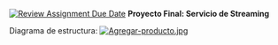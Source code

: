 [![Review Assignment Due Date](https://classroom.github.com/assets/deadline-readme-button-24ddc0f5d75046c5622901739e7c5dd533143b0c8e959d652212380cedb1ea36.svg)](https://classroom.github.com/a/LCXMIOgt)
**Proyecto Final: Servicio de Streaming**

 Diagrama de estructura:
[![Agregar-producto.jpg](https://i.postimg.cc/c4m4Nf2f/Agregar-producto.jpg)](https://postimg.cc/ykDzm3VN)
